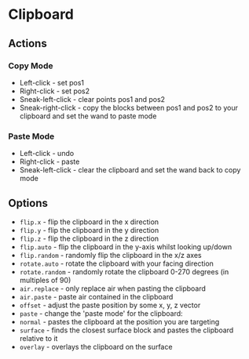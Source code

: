 # Clipboard

## Actions
### Copy Mode
- Left-click - set pos1
- Right-click - set pos2
- Sneak-left-click - clear points pos1 and pos2
- Sneak-right-click - copy the blocks between pos1 and pos2 to your clipboard and set the wand to paste mode

### Paste Mode
- Left-click - undo
- Right-click - paste
- Sneak-left-click - clear the clipboard and set the wand back to copy mode

## Options
- `flip.x` - flip the clipboard in the x direction
- `flip.y` - flip the clipboard in the y direction
- `flip.z` - flip the clipboard in the z direction
- `flip.auto` - flip the clipboard in the y-axis whilst looking up/down
- `flip.random` - randomly flip the clipboard in the x/z axes
- `rotate.auto` - rotate the clipboard with your facing direction
- `rotate.random` - randomly rotate the clipboard 0-270 degrees (in multiples of 90)
- `air.replace` - only replace air when pasting the clipboard
- `air.paste` - paste air contained in the clipboard
- `offset` - adjust the paste position by some x, y, z vector
- `paste` - change the 'paste mode' for the clipboard:
 - `normal` - pastes the clipboard at the position you are targeting
 - `surface` - finds the closest surface block and pastes the clipboard relative to it
 - `overlay` - overlays the clipboard on the surface